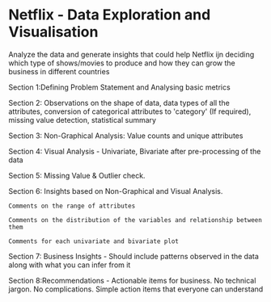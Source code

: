 # Netflix - Data Exploration and Visualisation
Analyze the data and generate insights that could help Netflix ijn deciding which type of shows/movies to produce and how they can grow the business in different countries

Section 1:Defining Problem Statement and Analysing basic metrics

Section 2: Observations on the shape of data, data types of all the attributes, conversion of categorical attributes to 
  'category' (If required), missing value detection, statistical summary 

Section 3: Non-Graphical Analysis: Value counts and unique attributes

Section 4: Visual Analysis - Univariate, Bivariate after pre-processing of the data

Section 5: Missing Value & Outlier check.

Section 6: Insights based on Non-Graphical and Visual Analysis.

    Comments on the range of attributes

    Comments on the distribution of the variables and relationship between them

    Comments for each univariate and bivariate plot

Section 7: Business Insights - Should include patterns observed in the data along with what you can infer from it

Section 8:Recommendations - Actionable items for business. No technical jargon.
No complications. Simple action items that everyone can understand
